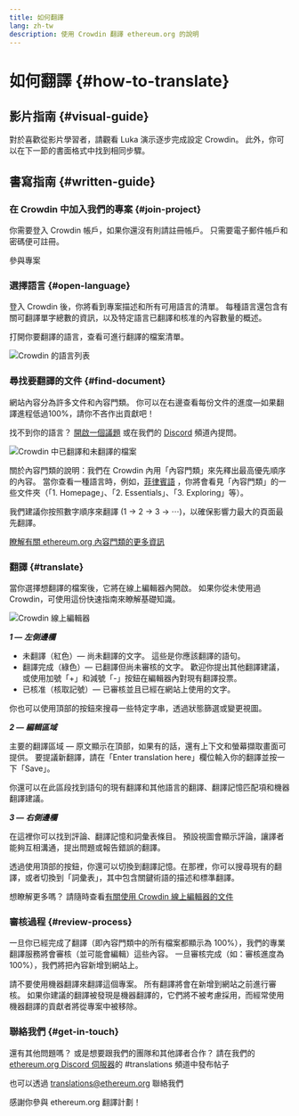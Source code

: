 ```yaml
---
title: 如何翻譯
lang: zh-tw
description: 使用 Crowdin 翻譯 ethereum.org 的說明
---
```


# 如何翻譯 {#how-to-translate}

## 影片指南 {#visual-guide}

對於喜歡從影片學習者，請觀看 Luka 演示逐步完成設定 Crowdin。 此外，你可以在下一節的書面格式中找到相同步驟。

<YouTube id="Ii7bYhanLs4" />

## 書寫指南 {#written-guide}

### 在 Crowdin 中加入我們的專案 {#join-project}

你需要登入 Crowdin 帳戶，如果你還沒有則請註冊帳戶。 只需要電子郵件帳戶和密碼便可註冊。

<ButtonLink href="https://crowdin.com/project/ethereum-org/">
  參與專案
</ButtonLink>

### 選擇語言 {#open-language}

登入 Crowdin 後，你將看到專案描述和所有可用語言的清單。 每種語言還包含有關可翻譯單字總數的資訊，以及特定語言已翻譯和核准的內容數量的概述。

打開你要翻譯的語言，查看可進行翻譯的檔案清單。

![Crowdin 的語言列表](./list-of-languages.png)

### 尋找要翻譯的文件 {#find-document}

網站內容分為許多文件和內容門類。 你可以在右邊查看每份文件的進度—如果翻譯進程低過100%，請你不吝作出貢獻吧！

找不到你的語言？ [開啟一個議題](https://github.com/ethereum/ethereum-org-website/issues/new/choose) 或在我們的 [Discord](https://discord.gg/ethereum-org) 頻道內提問。

![Crowdin 中已翻譯和未翻譯的檔案](./crowdin-files.png)

關於內容門類的說明：我們在 Crowdin 內用「內容門類」來先釋出最高優先順序的內容。 當你查看一種語言時，例如，[菲律賓語](https://crowdin.com/project/ethereum-org/fil#) ，你將會看見「內容門類」的一些文件夾（「1. Homepage」、「2. Essentials」、「3. Exploring」等）。

我們建議你按照數字順序來翻譯 (1 → 2 → 3 → ⋯)，以確保影響力最大的頁面最先翻譯。

[瞭解有關 ethereum.org 內容門類的更多資訊](/contributing/translation-program/content-buckets/)

### 翻譯 {#translate}

當你選擇想翻譯的檔案後，它將在線上編輯器內開啟。 如果你從未使用過 Crowdin，可使用這份快速指南來瞭解基礎知識。

![Crowdin 線上編輯器](./online-editor.png)

**_1 — 左側邊欄_**

- 未翻譯（紅色）— 尚未翻譯的文字。 這些是你應該翻譯的語句。
- 翻譯完成（綠色）— 已翻譯但尚未審核的文字。 歡迎你提出其他翻譯建議，或使用加號「+」和減號「-」按鈕在編輯器內對現有翻譯投票。
- 已核准（核取記號）— 已審核並且已經在網站上使用的文字。

你也可以使用頂部的按鈕來搜尋一些特定字串，透過狀態篩選或變更視圖。

**_2 — 編輯區域_**

主要的翻譯區域 — 原文顯示在頂部，如果有的話，還有上下文和螢幕擷取畫面可提供。 要提議新翻譯，請在「Enter translation here」欄位輸入你的翻譯並按一下「Save」。

你還可以在此區段找到語句的現有翻譯和其他語言的翻譯、翻譯記憶匹配項和機器翻譯建議。

**_3 — 右側邊欄_**

在這裡你可以找到評論、翻譯記憶和詞彙表條目。 預設視圖會顯示評論，讓譯者能夠互相溝通，提出問題或報告錯誤的翻譯。

透過使用頂部的按鈕，你還可以切換到翻譯記憶。在那裡，你可以搜尋現有的翻譯，或者切換到「詞彙表」，其中包含關鍵術語的描述和標準翻譯。

想瞭解更多嗎？ 請隨時查看[有關使用 Crowdin 線上編輯器的文件](https://support.crowdin.com/online-editor/)

### 審核過程 {#review-process}

一旦你已經完成了翻譯（即內容門類中的所有檔案都顯示為 100%），我們的專業翻譯服務將會審核（並可能會編輯）這些內容。 一旦審核完成（如：審核進度為 100%），我們將把內容新增到網站上。

<InfoBanner shouldCenter emoji=":warning:">
  請不要使用機器翻譯來翻譯這個專案。 所有翻譯將會在新增到網站之前進行審核。 如果你建議的翻譯被發現是機器翻譯的，它們將不被考慮採用，而經常使用機器翻譯的貢獻者將從專案中被移除。
</InfoBanner>

### 聯絡我們 {#get-in-touch}

還有其他問題嗎？ 或是想要跟我們的團隊和其他譯者合作？ 請在我們的 [ethereum.org Discord 伺服器](https://discord.gg/ethereum-org)的 #translations 頻道中發布帖子

也可以透過 translations@ethereum.org 聯絡我們

感謝你參與 ethereum.org 翻譯計劃！
